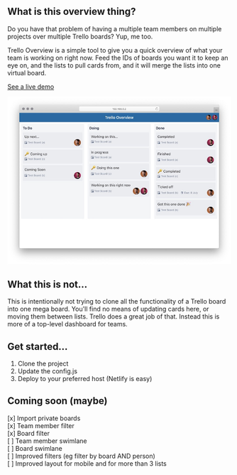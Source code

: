 ## What is this overview thing?

Do you have that problem of having a multiple team members on multiple projects over multiple Trello boards? Yup, me too.

Trello Overview is a simple tool to give you a quick overview of what your team is working on right now. Feed the IDs of boards you want it to keep an eye on, and the lists to pull cards from, and it will merge the lists into one virtual board.

[See a live demo](https://trello-overview.netlify.app/)

![Screenshot of Trello Overview](preview.jpg)

## What this is not…

This is intentionally not trying to clone all the functionality of a Trello board into one mega board. You'll find no means of updating cards here, or moving them between lists. Trello does a great job of that. Instead this is more of a top-level dashboard for teams.

## Get started…

1. Clone the project
2. Update the config.js
3. Deploy to your preferred host (Netlify is easy)

## Coming soon (maybe)

[x] Import private boards  
[x] Team member filter  
[x] Board filter  
[ ] Team member swimlane  
[ ] Board swimlane  
[ ] Improved filters (eg filter by board AND person)  
[ ] Improved layout for mobile and for more than 3 lists
